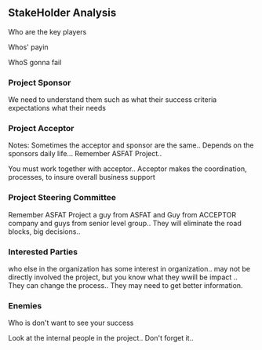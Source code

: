 ## StakeHolder Analysis

Who are the key players

Whos' payin

WhoS gonna fail

### Project Sponsor

We need to understand them such as
what their success criteria
expectations
what their needs

### Project Acceptor

Notes: Sometimes the acceptor and sponsor are the same.. Depends on the sponsors daily life... Remember ASFAT Project..

You must work together with acceptor..  Acceptor makes the coordination, processes, to insure overall business support

### Project Steering Committee

Remember ASFAT Project a guy from ASFAT and Guy from ACCEPTOR company and guys from senior level group.. 
They will eliminate the road blocks, big decisions..

### Interested Parties

who else in the organization has some interest in organization.. may not be directly involved the project, but you know what they wwill be impact .. They can change the process.. They may need to get better information.

### Enemies

Who is don't want to see your success

Look at the internal people in the project.. Don't forget it..
